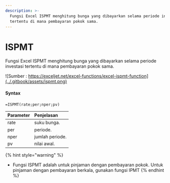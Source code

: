```yaml
---
description: >-
  Fungsi Excel ISPMT menghitung bunga yang dibayarkan selama periode investasi
  tertentu di mana pembayaran pokok sama.
---
```


# ISPMT

Fungsi Excel ISPMT menghitung bunga yang dibayarkan selama periode investasi tertentu di mana pembayaran pokok sama.

![Sumber : https://exceljet.net/excel-functions/excel-ispmt-function](../.gitbook/assets/ispmt.png)

#### Syntax

```text
=ISPMT(rate;per;nper;pv)
```

| **Parameter** | **Penjelasan** |
| :--- | :--- |
| rate | suku bunga. |
| per | periode. |
| nper | jumlah periode. |
| pv | nilai awal. |

{% hint style="warning" %}
* Fungsi ISPMT adalah untuk pinjaman dengan pembayaran pokok. Untuk pinjaman dengan pembayaran berkala, gunakan fungsi IPMT
{% endhint %}

